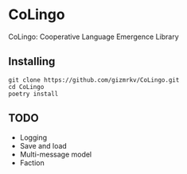 # CoLingo
CoLingo: Cooperative Language Emergence Library

## Installing
```
git clone https://github.com/gizmrkv/CoLingo.git
cd CoLingo
poetry install
```

## TODO
- Logging
- Save and load
- Multi-message model
- Faction